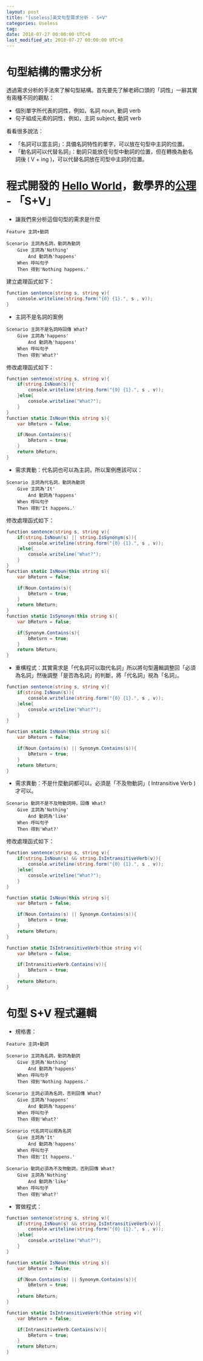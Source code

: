 ```yaml
---
layout: post
title: "[useless]英文句型需求分析 - S+V"
categories: Useless
tag: 
date: 2018-07-27 00:00:00 UTC+8 
last_modified_at: 2018-07-27 00:00:00 UTC+8 
---
```


# 句型結構的需求分析
透過需求分析的手法來了解句型結構。首先要先了解老師口頭的「詞性」一辭其實有兩種不同的觀點：
* 個別單字所代表的詞性，例如，名詞 noun, 動詞 verb 
* 句子組成元素的詞性，例如，主詞 subject, 動詞 verb 

看看很多說法：
* 「名詞可以當主詞」：具備名詞特性的單字，可以放在句型中主詞的位置。
* 「動名詞可以代替名詞」：動詞只能放在句型中動詞的位置，但在轉換為動名詞後 ( V + ing )，可以代替名詞放在司型中主詞的位置。

# 程式開發的 [Hello World](https://zh.wikipedia.org/wiki/Hello_World)，數學界的[公理](https://zh.wikipedia.org/wiki/%E5%85%AC%E7%90%86) - 「S+V」


* 讓我們來分析這個句型的需求是什麼

```
Feature 主詞+動詞

Scenario 主詞為名詞，動詞為動詞
    Give 主詞為'Nothing' 
        And 動詞為'happens'
    When 呼叫句子
    Then 得到'Nothing happens.'    
```

建立處理函式如下：

```csharp
function sentence(string s, string v){
    console.writeline(string.form("{0} {1}.", s , v));
}
```

* 主詞不是名詞的案例

```
Scenario 主詞不是名詞時回傳 What?
    Give 主詞為'happens' 
        And 動詞為'happens'
    When 呼叫句子
    Then 得到'What?'    
```

修改處理函式如下：

```csharp
function sentence(string s, string v){
    if(string.IsNoun(s)){
        console.writeline(string.form("{0} {1}.", s , v));
    }else{
        console.writeline("What?");
    }
}
function static IsNoun(this string s){
    var bReturn = false;

    if(Noun.Contains(s){
        bReturn = true;
    }
    return bReturn;
}
```


* 需求異動：代名詞也可以為主詞，所以案例應該可以：

```
Scenario 主詞為代名詞，動詞為動詞
    Give 主詞為'It' 
        And 動詞為'happens'
    When 呼叫句子
    Then 得到'It happens.'    
```

修改處理函式如下：

```csharp
function sentence(string s, string v){
    if(string.IsNoun(s) || string.IsSynonym(s)){
        console.writeline(string.form("{0} {1}.", s , v));
    }else{
        console.writeline("What?");
    }
}
function static IsNoun(this string s){
    var bReturn = false;

    if(Noun.Contains(s){
        bReturn = true;
    }
    return bReturn;
}
function static IsSynonym(this string s){
    var bReturn = false;

    if(Synonym.Contains(s){
        bReturn = true;
    }
    return bReturn;
}
```

* 重構程式：其實需求是「代名詞可以取代名詞」所以將句型邏輯調整回「必須為名詞」然後調整「是否為名詞」的判斷，將「代名詞」視為「名詞」。

```csharp
function sentence(string s, string v){
    if(string.IsNoun(s)){
        console.writeline(string.form("{0} {1}.", s , v));
    }else{
        console.writeline("What?");
    }
}

function static IsNoun(this string s){
    var bReturn = false;

    if(Noun.Contains(s) || Synonym.Contains(s)){
        bReturn = true;
    }
    return bReturn;
}
```

* 需求異動：不是什麼動詞都可以，必須是「不及物動詞」( Intransitive Verb ) 才可以。

```
Scenario 動詞不是不及物動詞時，回傳 What?
    Give 主詞為'Nothing' 
        And 動詞為'like'
    When 呼叫句子
    Then 得到'What?'    
```

修改處理函式如下：

```csharp
function sentence(string s, string v){
    if(string.IsNoun(s) && string.IsIntransitiveVerb(v)){
        console.writeline(string.form("{0} {1}.", s , v));
    }else{
        console.writeline("What?");
    }
}

function static IsNoun(this string s){
    var bReturn = false;

    if(Noun.Contains(s) || Synonym.Contains(s)){
        bReturn = true;
    }
    return bReturn;
}

function static IsIntransitiveVerb(thie string v){
    var bReturn = false;

    if(IntransitiveVerb.Contains(v)){
        bReturn = true;
    }
    return bReturn;
}
```

# 句型 S+V 程式邏輯

* 規格書：

```
Feature 主詞+動詞

Scenario 主詞為名詞，動詞為動詞
    Give 主詞為'Nothing' 
        And 動詞為'happens'
    When 呼叫句子
    Then 得到'Nothing happens.'    

Scenario 主詞必須為名詞，否則回傳 What?
    Give 主詞為'happens' 
        And 動詞為'happens'
    When 呼叫句子
    Then 得到'What?'   

Scenario 代名詞可以視為名詞
    Give 主詞為'It' 
        And 動詞為'happens'
    When 呼叫句子
    Then 得到'It happens.'   

Scenario 動詞必須為不及物動詞，否則回傳 What?
    Give 主詞為'Nothing' 
        And 動詞為'like'
    When 呼叫句子
    Then 得到'What?'  
```

* 實做程式：

```csharp
function sentence(string s, string v){
    if(string.IsNoun(s) && string.IsIntransitiveVerb(v)){
        console.writeline(string.form("{0} {1}.", s , v));
    }else{
        console.writeline("What?");
    }
}

function static IsNoun(this string s){
    var bReturn = false;

    if(Noun.Contains(s) || Synonym.Contains(s)){
        bReturn = true;
    }
    return bReturn;
}

function static IsIntransitiveVerb(thie string v){
    var bReturn = false;

    if(IntransitiveVerb.Contains(v)){
        bReturn = true;
    }
    return bReturn;
}
```
